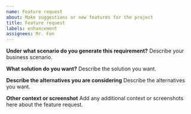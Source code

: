 ```yaml
---
name: Feature request
about: Make suggestions or new features for the project
title: Feature request
labels: enhancement
assignees: Mr. Fan
---
```


**Under what scenario do you generate this requirement?**
Describe your business scenario.

**What solution do you want?**
Describe the solution you want.

**Describe the alternatives you are considering**
Describe the alternatives you want.

**Other context or screenshot**
Add any additional context or screenshots here about the feature request.
